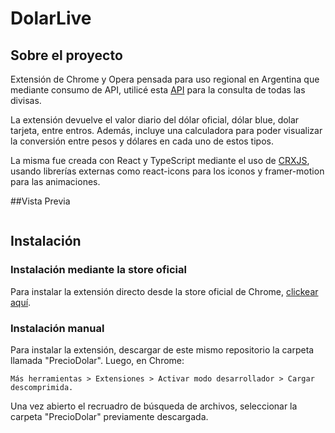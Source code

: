 # DolarLive

## Sobre el proyecto

Extensión de Chrome y Opera pensada para uso regional en Argentina que mediante consumo de API, utilicé esta [API](https://dolarapi.com/docs/) para la consulta de todas las divisas.

La extensión devuelve el valor diario del dólar oficial, dólar blue, dolar tarjeta, entre entros. Además, incluye una calculadora para poder visualizar la conversión entre pesos y dólares en cada uno de estos tipos.

La misma fue creada con React y TypeScript mediante el uso de [CRXJS](https://github.com/crxjs/chrome-extension-tools), usando librerías externas como react-icons para los iconos y framer-motion para las animaciones.

##Vista Previa

<img  src="https://raw.githubusercontent.com/matiasarroyo1978/PrecioDolar/src/assets/dolar.png" alt="" />

## Instalación

### Instalación mediante la store oficial

Para instalar la extensión directo desde la store oficial de Chrome, [clickear aquí](https://chromewebstore.google.com/detail/preciodolar-cotizaci%C3%B3n-de/enflmlokijgloihaaogoabnonjicbonb).

### Instalación manual

Para instalar la extensión, descargar de este mismo repositorio la carpeta llamada "PrecioDolar".
Luego, en Chrome:

`Más herramientas > Extensiones > Activar modo desarrollador > Cargar descomprimida.`

Una vez abierto el recruadro de búsqueda de archivos, seleccionar la carpeta "PrecioDolar" previamente descargada.

